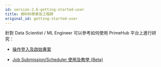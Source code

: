 ```yaml
---
id: version-2.6-getting-started-user
title: 資料科學家及工程師
original_id: getting-started-user
---
```



針對 Data Scientist / ML Engineer 可以參考如何使用 PrimeHub 平台上進行研究：

+ [操作登入及啟始專案](quickstart/login-portal-user)

+ [Job Submission/Scheduler 使用及教學 (Beta)](job-submission-cht)

